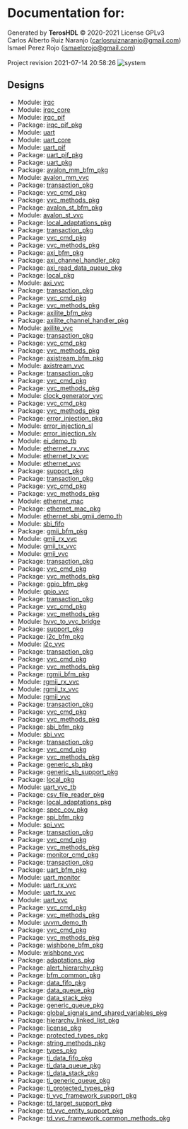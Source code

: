# Documentation for: 

Generated by **TerosHDL** © 2020-2021 License GPLv3<br>Carlos Alberto Ruiz Naranjo (carlosruiznaranjo@gmail.com)<br>Ismael Perez Rojo (ismaelprojo@gmail.com)<br><br>Project revision 2021-07-14 20:58:26
![system](./doc_internal/dependency_graph.svg "System")
## Designs

- Module: [irqc ](./doc_internal/irqc.md)
- Module: [irqc_core ](./doc_internal/irqc_core.md)
- Module: [irqc_pif ](./doc_internal/irqc_pif.md)
- Package: [irqc_pif_pkg ](./doc_internal/irqc_pif_pkg.md)
- Module: [uart ](./doc_internal/uart.md)
- Module: [uart_core ](./doc_internal/uart_core.md)
- Module: [uart_pif ](./doc_internal/uart_pif.md)
- Package: [uart_pif_pkg ](./doc_internal/uart_pif_pkg.md)
- Package: [uart_pkg ](./doc_internal/uart_pkg.md)
- Package: [avalon_mm_bfm_pkg ](./doc_internal/avalon_mm_bfm_pkg.md)
- Module: [avalon_mm_vvc ](./doc_internal/avalon_mm_vvc.md)
- Package: [transaction_pkg ](./doc_internal/transaction_pkg.md)
- Package: [vvc_cmd_pkg ](./doc_internal/vvc_cmd_pkg.md)
- Package: [vvc_methods_pkg ](./doc_internal/vvc_methods_pkg.md)
- Package: [avalon_st_bfm_pkg ](./doc_internal/avalon_st_bfm_pkg.md)
- Module: [avalon_st_vvc ](./doc_internal/avalon_st_vvc.md)
- Package: [local_adaptations_pkg ](./doc_internal/local_adaptations_pkg.md)
- Package: [transaction_pkg ](./doc_internal/transaction_pkg.md)
- Package: [vvc_cmd_pkg ](./doc_internal/vvc_cmd_pkg.md)
- Package: [vvc_methods_pkg ](./doc_internal/vvc_methods_pkg.md)
- Package: [axi_bfm_pkg ](./doc_internal/axi_bfm_pkg.md)
- Package: [axi_channel_handler_pkg ](./doc_internal/axi_channel_handler_pkg.md)
- Package: [axi_read_data_queue_pkg ](./doc_internal/axi_read_data_queue_pkg.md)
- Package: [local_pkg ](./doc_internal/axi_sb_pkg.md)
- Module: [axi_vvc ](./doc_internal/axi_vvc.md)
- Package: [transaction_pkg ](./doc_internal/transaction_pkg.md)
- Package: [vvc_cmd_pkg ](./doc_internal/vvc_cmd_pkg.md)
- Package: [vvc_methods_pkg ](./doc_internal/vvc_methods_pkg.md)
- Package: [axilite_bfm_pkg ](./doc_internal/axilite_bfm_pkg.md)
- Package: [axilite_channel_handler_pkg ](./doc_internal/axilite_channel_handler_pkg.md)
- Module: [axilite_vvc ](./doc_internal/axilite_vvc.md)
- Package: [transaction_pkg ](./doc_internal/transaction_pkg.md)
- Package: [vvc_cmd_pkg ](./doc_internal/vvc_cmd_pkg.md)
- Package: [vvc_methods_pkg ](./doc_internal/vvc_methods_pkg.md)
- Package: [axistream_bfm_pkg ](./doc_internal/axistream_bfm_pkg.md)
- Module: [axistream_vvc ](./doc_internal/axistream_vvc.md)
- Package: [transaction_pkg ](./doc_internal/transaction_pkg.md)
- Package: [vvc_cmd_pkg ](./doc_internal/vvc_cmd_pkg.md)
- Package: [vvc_methods_pkg ](./doc_internal/vvc_methods_pkg.md)
- Module: [clock_generator_vvc ](./doc_internal/clock_generator_vvc.md)
- Package: [vvc_cmd_pkg ](./doc_internal/vvc_cmd_pkg.md)
- Package: [vvc_methods_pkg ](./doc_internal/vvc_methods_pkg.md)
- Package: [error_injection_pkg ](./doc_internal/error_injection_pkg.md)
- Module: [error_injection_sl ](./doc_internal/error_injection_sl.md)
- Module: [error_injection_slv ](./doc_internal/error_injection_slv.md)
- Module: [ei_demo_tb ](./doc_internal/ei_demo_tb.md)
- Module: [ethernet_rx_vvc ](./doc_internal/ethernet_rx_vvc.md)
- Module: [ethernet_tx_vvc ](./doc_internal/ethernet_tx_vvc.md)
- Module: [ethernet_vvc ](./doc_internal/ethernet_vvc.md)
- Package: [support_pkg ](./doc_internal/support_pkg.md)
- Package: [transaction_pkg ](./doc_internal/transaction_pkg.md)
- Package: [vvc_cmd_pkg ](./doc_internal/vvc_cmd_pkg.md)
- Package: [vvc_methods_pkg ](./doc_internal/vvc_methods_pkg.md)
- Module: [ethernet_mac ](./doc_internal/ethernet_mac.md)
- Package: [ethernet_mac_pkg ](./doc_internal/ethernet_mac_pkg.md)
- Module: [ethernet_sbi_gmii_demo_th ](./doc_internal/ethernet_sbi_gmii_demo_th.md)
- Module: [sbi_fifo ](./doc_internal/sbi_fifo.md)
- Package: [gmii_bfm_pkg ](./doc_internal/gmii_bfm_pkg.md)
- Module: [gmii_rx_vvc ](./doc_internal/gmii_rx_vvc.md)
- Module: [gmii_tx_vvc ](./doc_internal/gmii_tx_vvc.md)
- Module: [gmii_vvc ](./doc_internal/gmii_vvc.md)
- Package: [transaction_pkg ](./doc_internal/transaction_pkg.md)
- Package: [vvc_cmd_pkg ](./doc_internal/vvc_cmd_pkg.md)
- Package: [vvc_methods_pkg ](./doc_internal/vvc_methods_pkg.md)
- Package: [gpio_bfm_pkg ](./doc_internal/gpio_bfm_pkg.md)
- Module: [gpio_vvc ](./doc_internal/gpio_vvc.md)
- Package: [transaction_pkg ](./doc_internal/transaction_pkg.md)
- Package: [vvc_cmd_pkg ](./doc_internal/vvc_cmd_pkg.md)
- Package: [vvc_methods_pkg ](./doc_internal/vvc_methods_pkg.md)
- Module: [hvvc_to_vvc_bridge ](./doc_internal/hvvc_to_vvc_bridge.md)
- Package: [support_pkg ](./doc_internal/support_pkg.md)
- Package: [i2c_bfm_pkg ](./doc_internal/i2c_bfm_pkg.md)
- Module: [i2c_vvc ](./doc_internal/i2c_vvc.md)
- Package: [transaction_pkg ](./doc_internal/transaction_pkg.md)
- Package: [vvc_cmd_pkg ](./doc_internal/vvc_cmd_pkg.md)
- Package: [vvc_methods_pkg ](./doc_internal/vvc_methods_pkg.md)
- Package: [rgmii_bfm_pkg ](./doc_internal/rgmii_bfm_pkg.md)
- Module: [rgmii_rx_vvc ](./doc_internal/rgmii_rx_vvc.md)
- Module: [rgmii_tx_vvc ](./doc_internal/rgmii_tx_vvc.md)
- Module: [rgmii_vvc ](./doc_internal/rgmii_vvc.md)
- Package: [transaction_pkg ](./doc_internal/transaction_pkg.md)
- Package: [vvc_cmd_pkg ](./doc_internal/vvc_cmd_pkg.md)
- Package: [vvc_methods_pkg ](./doc_internal/vvc_methods_pkg.md)
- Package: [sbi_bfm_pkg ](./doc_internal/sbi_bfm_pkg.md)
- Module: [sbi_vvc ](./doc_internal/sbi_vvc.md)
- Package: [transaction_pkg ](./doc_internal/transaction_pkg.md)
- Package: [vvc_cmd_pkg ](./doc_internal/vvc_cmd_pkg.md)
- Package: [vvc_methods_pkg ](./doc_internal/vvc_methods_pkg.md)
- Package: [generic_sb_pkg ](./doc_internal/generic_sb_pkg.md)
- Package: [generic_sb_support_pkg ](./doc_internal/generic_sb_support_pkg.md)
- Package: [local_pkg ](./doc_internal/predefined_sb.md)
- Module: [uart_vvc_tb ](./doc_internal/uart_vvc_tb.md)
- Package: [csv_file_reader_pkg ](./doc_internal/csv_file_reader_pkg.md)
- Package: [local_adaptations_pkg ](./doc_internal/local_adaptations_pkg.md)
- Package: [spec_cov_pkg ](./doc_internal/spec_cov_pkg.md)
- Package: [spi_bfm_pkg ](./doc_internal/spi_bfm_pkg.md)
- Module: [spi_vvc ](./doc_internal/spi_vvc.md)
- Package: [transaction_pkg ](./doc_internal/transaction_pkg.md)
- Package: [vvc_cmd_pkg ](./doc_internal/vvc_cmd_pkg.md)
- Package: [vvc_methods_pkg ](./doc_internal/vvc_methods_pkg.md)
- Package: [monitor_cmd_pkg ](./doc_internal/monitor_cmd_pkg.md)
- Package: [transaction_pkg ](./doc_internal/transaction_pkg.md)
- Package: [uart_bfm_pkg ](./doc_internal/uart_bfm_pkg.md)
- Module: [uart_monitor ](./doc_internal/uart_monitor.md)
- Module: [uart_rx_vvc ](./doc_internal/uart_rx_vvc.md)
- Module: [uart_tx_vvc ](./doc_internal/uart_tx_vvc.md)
- Module: [uart_vvc ](./doc_internal/uart_vvc.md)
- Package: [vvc_cmd_pkg ](./doc_internal/vvc_cmd_pkg.md)
- Package: [vvc_methods_pkg ](./doc_internal/vvc_methods_pkg.md)
- Module: [uvvm_demo_th ](./doc_internal/uvvm_demo_th.md)
- Package: [vvc_cmd_pkg ](./doc_internal/vvc_cmd_pkg.md)
- Package: [vvc_methods_pkg ](./doc_internal/vvc_methods_pkg.md)
- Package: [wishbone_bfm_pkg ](./doc_internal/wishbone_bfm_pkg.md)
- Module: [wishbone_vvc ](./doc_internal/wishbone_vvc.md)
- Package: [adaptations_pkg ](./doc_internal/adaptations_pkg.md)
- Package: [alert_hierarchy_pkg ](./doc_internal/alert_hierarchy_pkg.md)
- Package: [bfm_common_pkg ](./doc_internal/bfm_common_pkg.md)
- Package: [data_fifo_pkg ](./doc_internal/data_fifo_pkg.md)
- Package: [data_queue_pkg ](./doc_internal/data_queue_pkg.md)
- Package: [data_stack_pkg ](./doc_internal/data_stack_pkg.md)
- Package: [generic_queue_pkg ](./doc_internal/generic_queue_pkg.md)
- Package: [global_signals_and_shared_variables_pkg ](./doc_internal/global_signals_and_shared_variables_pkg.md)
- Package: [hierarchy_linked_list_pkg ](./doc_internal/hierarchy_linked_list_pkg.md)
- Package: [license_pkg ](./doc_internal/license_pkg.md)
- Package: [protected_types_pkg ](./doc_internal/protected_types_pkg.md)
- Package: [string_methods_pkg ](./doc_internal/string_methods_pkg.md)
- Package: [types_pkg ](./doc_internal/types_pkg.md)
- Package: [ti_data_fifo_pkg ](./doc_internal/ti_data_fifo_pkg.md)
- Package: [ti_data_queue_pkg ](./doc_internal/ti_data_queue_pkg.md)
- Package: [ti_data_stack_pkg ](./doc_internal/ti_data_stack_pkg.md)
- Package: [ti_generic_queue_pkg ](./doc_internal/ti_generic_queue_pkg.md)
- Package: [ti_protected_types_pkg ](./doc_internal/ti_protected_types_pkg.md)
- Package: [ti_vvc_framework_support_pkg ](./doc_internal/ti_vvc_framework_support_pkg.md)
- Package: [td_target_support_pkg ](./doc_internal/td_target_support_pkg.md)
- Package: [td_vvc_entity_support_pkg ](./doc_internal/td_vvc_entity_support_pkg.md)
- Package: [td_vvc_framework_common_methods_pkg ](./doc_internal/td_vvc_framework_common_methods_pkg.md)

